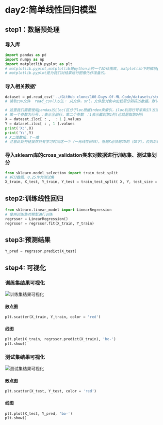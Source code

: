 # day2:简单线性回归模型
## step1：数据预处理
### 导入库
```python
import pandas as pd
import numpy as np
import matplotlib.pyplot as plt
# matplotlib.pyplot,matplotlib是python上的一个2D绘图库, matplotlib下的模块pyplot是一个有命令样式的函数集合，
# matplotlib.pyplot是为我们对结果进行图像化作准备的。
```

### 导入相关数据'
```python
dataset = pd.read_csv('../GitHub clone/100-Days-Of-ML-Code/datasets/studentscores.csv')
# 读取csv文件  read_csv()方法： 从文件，url，文件型对象中加载带分隔符的数据。默认分隔符为逗号

# 这里我们需要使用pandas的iloc(区分于loc根据index来索引，iloc利用行号来索引)方法来对数据进行处理，
# 第一个参数为行号，:表示全部行，第二个参数 ：1表示截到第1列(也就是取第0列)
X = dataset.iloc[ : ,  : 1 ].values
Y = dataset.iloc[ : , 1 ].values
print('X:',X)
print('Y:',Y)
# X二维数组，Y一维
# 注意此处特征虽然只有学习时间这一个（一元线性回归），但是X必须是2D的（如下），否则后面的regressor.fit函数会出错。
```
### 导入sklearn库的cross_validation类来对数据进行训练集、测试集划分
```python
from sklearn.model_selection import train_test_split
# 拆分数据，0.25作为测试集
X_train, X_test, Y_train, Y_test = train_test_split( X, Y, test_size = 1/4, random_state = 0)
```

## step2:训练线性回归
```python
from sklearn.linear_model import LinearRegression
# 使用训练集对模型进行训练
regrssor = LinearRegression()
regrssor = regrssor.fit(X_train, Y_train)
```

## step3:预测结果
```python
Y_pred = regrssor.predict(X_test)
```

## step4: 可视化

### 训练集结果可视化
![训练集结果可视化](https://github.com/liangju1996/100-days-of-ml-code/blob/master/day2%20train.png)

#### 散点图
```python
plt.scatter(X_train, Y_train, color = 'red')
```
#### 线图
```python
plt.plot(X_train, regrssor.predict(X_train), 'bo-')
plt.show()
```

### 测试集结果可视化
![测试集结果可视化](https://github.com/liangju1996/100-days-of-ml-code/blob/master/day2%20test.png)

#### 散点图
```python
plt.scatter(X_test, Y_test, color = 'red')
```

#### 线图
```python
plt.plot(X_test, Y_pred, 'bo-')
plt.show()
```
